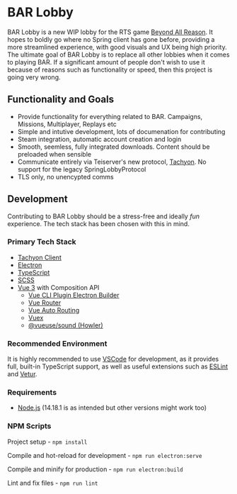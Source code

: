# BAR Lobby

BAR Lobby is a new WIP lobby for the RTS game [Beyond All Reason](https://github.com/beyond-all-reason/Beyond-All-Reason). It hopes to boldly go where no Spring client has gone before, providing a more streamlined experience, with good visuals and UX being high priority. The ultimate goal of BAR Lobby is to replace all other lobbies when it comes to playing BAR. If a significant amount of people don't wish to use it because of reasons such as functionality or speed, then this project is going very wrong.

## Functionality and Goals

- Provide functionality for everything related to BAR. Campaigns, Missions, Multiplayer, Replays etc
- Simple and intutive development, lots of documenation for contributing
- Steam integration, automatic account creation and login
- Smooth, seemless, fully integrated downloads. Content should be preloaded when sensible
- Communicate entirely via Teiserver's new protocol, [Tachyon](https://github.com/beyond-all-reason/teiserver/tree/master/documents/tachyon). No support for the legacy SpringLobbyProtocol
- TLS only, no unencypted comms

## Development
Contributing to BAR Lobby should be a stress-free and ideally _fun_ experience. The tech stack has been chosen with this in mind.

### Primary Tech Stack
- [Tachyon Client](https://github.com/Jazcash/tachyon-client)
- [Electron](https://www.electronjs.org/)
- [TypeScript](https://www.typescriptlang.org/)
- [SCSS](https://sass-lang.com/)
- [Vue 3](https://v3.vuejs.org/) with Composition API
  - [Vue CLI Plugin Electron Builder](https://nklayman.github.io/vue-cli-plugin-electron-builder/)
  - [Vue Router](https://next.router.vuejs.org/guide/)
  - [Vue Auto Routing](https://github.com/ktsn/vue-cli-plugin-auto-routing)
  - [Vuex](https://vuex.vuejs.org/)
  - [@vueuse/sound (Howler)](https://github.com/vueuse/sound)

### Recommended Environment
It is highly recommended to use [VSCode](https://code.visualstudio.com/) for development, as it provides full, built-in TypeScript support, as well as useful extensions such as [ESLint](https://marketplace.visualstudio.com/items?itemName=dbaeumer.vscode-eslint) and [Vetur](https://marketplace.visualstudio.com/items?itemName=octref.vetur).

### Requirements
- [Node.js](https://nodejs.org/en/download/) (14.18.1 is as intended but other versions might work too)

### NPM Scripts
Project setup - `npm install`

Compile and hot-reload for development - `npm run electron:serve`

Compile and minify for production - `npm run electron:build`

Lint and fix files - `npm run lint`
